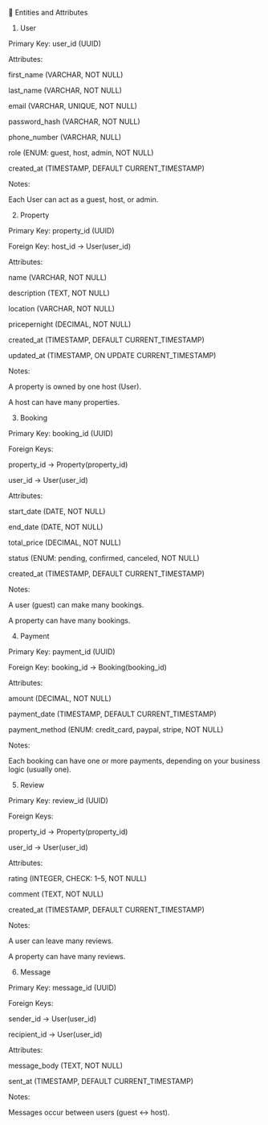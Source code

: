 🧩 Entities and Attributes
1. User

Primary Key: user_id (UUID)

Attributes:

first_name (VARCHAR, NOT NULL)

last_name (VARCHAR, NOT NULL)

email (VARCHAR, UNIQUE, NOT NULL)

password_hash (VARCHAR, NOT NULL)

phone_number (VARCHAR, NULL)

role (ENUM: guest, host, admin, NOT NULL)

created_at (TIMESTAMP, DEFAULT CURRENT_TIMESTAMP)

Notes:

Each User can act as a guest, host, or admin.

2. Property

Primary Key: property_id (UUID)

Foreign Key: host_id → User(user_id)

Attributes:

name (VARCHAR, NOT NULL)

description (TEXT, NOT NULL)

location (VARCHAR, NOT NULL)

pricepernight (DECIMAL, NOT NULL)

created_at (TIMESTAMP, DEFAULT CURRENT_TIMESTAMP)

updated_at (TIMESTAMP, ON UPDATE CURRENT_TIMESTAMP)

Notes:

A property is owned by one host (User).

A host can have many properties.

3. Booking

Primary Key: booking_id (UUID)

Foreign Keys:

property_id → Property(property_id)

user_id → User(user_id)

Attributes:

start_date (DATE, NOT NULL)

end_date (DATE, NOT NULL)

total_price (DECIMAL, NOT NULL)

status (ENUM: pending, confirmed, canceled, NOT NULL)

created_at (TIMESTAMP, DEFAULT CURRENT_TIMESTAMP)

Notes:

A user (guest) can make many bookings.

A property can have many bookings.

4. Payment

Primary Key: payment_id (UUID)

Foreign Key: booking_id → Booking(booking_id)

Attributes:

amount (DECIMAL, NOT NULL)

payment_date (TIMESTAMP, DEFAULT CURRENT_TIMESTAMP)

payment_method (ENUM: credit_card, paypal, stripe, NOT NULL)

Notes:

Each booking can have one or more payments, depending on your business logic (usually one).

5. Review

Primary Key: review_id (UUID)

Foreign Keys:

property_id → Property(property_id)

user_id → User(user_id)

Attributes:

rating (INTEGER, CHECK: 1–5, NOT NULL)

comment (TEXT, NOT NULL)

created_at (TIMESTAMP, DEFAULT CURRENT_TIMESTAMP)

Notes:

A user can leave many reviews.

A property can have many reviews.

6. Message

Primary Key: message_id (UUID)

Foreign Keys:

sender_id → User(user_id)

recipient_id → User(user_id)

Attributes:

message_body (TEXT, NOT NULL)

sent_at (TIMESTAMP, DEFAULT CURRENT_TIMESTAMP)

Notes:

Messages occur between users (guest ↔ host).
